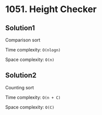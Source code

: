 # 1051. Height Checker

## Solution1

Comparison sort

Time complexity: `O(nlogn)`

Space complexity: `O(n)`

## Solution2

Counting sort

Time complexity: `O(n + C)`

Space complexity: `O(C)`

